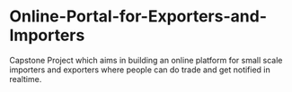 # Online-Portal-for-Exporters-and-Importers
Capstone Project which aims in building an online platform for small scale importers and exporters where people can do trade and get notified in realtime.
